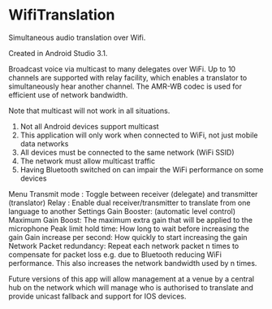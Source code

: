 # WifiTranslation
Simultaneous audio translation over Wifi.

Created in Android Studio 3.1.

Broadcast voice via multicast to many delegates over WiFi. Up to 10 channels are supported with relay facility, which enables a translator to simultaneously hear another channel. The AMR-WB codec is used for efficient use of network bandwidth.

Note that multicast will not work in all situations.
1) Not all Android devices support multicast
2) This application will only work when connected to WiFi, not just mobile data networks
3) All devices must be connected to the same network (WiFi SSID)
4) The network must allow multicast traffic
5) Having Bluetooth switched on can impair the WiFi performance on some devices

Menu
Transmit mode : Toggle between receiver (delegate) and transmitter (translator)
Relay : Enable dual receiver/transmitter to translate from one language to another
Settings
Gain Booster: (automatic level control)
Maximum Gain Boost: The maximum extra gain that will be applied to the microphone
Peak limit hold time: How long to wait before increasing the gain
Gain increase per second: How quickly to start increasing the gain
Network
Packet redundancy: Repeat each network packet n times to compensate for packet loss e.g. due to Bluetooth reducing WiFi performance. This also increases the network bandwidth used by n times.

Future versions of this app will allow management at a venue by a central hub on the network which will manage who is authorised to translate and provide unicast fallback and support for IOS devices.
